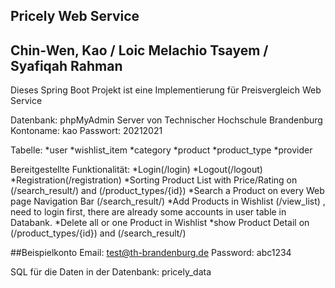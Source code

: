 ## Pricely Web Service
## Chin-Wen, Kao / Loic Melachio Tsayem / Syafiqah Rahman

Dieses Spring Boot Projekt ist eine Implementierung für Preisvergleich Web Service

Datenbank:
phpMyAdmin Server von Technischer Hochschule Brandenburg
Kontoname: kao
Passwort: 20212021

Tabelle:
*user
*wishlist_item
*category
*product
*product_type
*provider

Bereitgestellte Funktionalität:
*Login(/login)
*Logout(/logout)
*Registration(/registration)
*Sorting Product List with Price/Rating on (/search_result/) and (/product_types/{id})
*Search a Product on every Web page Navigation Bar (/search_result/)
*Add Products in Wishlist (/view_list) , need to login first, there are already some accounts in user table in Databank.
*Delete all or one Product in Wishlist
*show Product Detail on (/product_types/{id}) and (/search_result/) 

##Beispielkonto
Email: test@th-brandenburg.de
Password: abc1234

SQL für die Daten in der Datenbank:
pricely_data